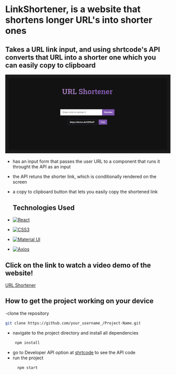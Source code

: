 # LinkShortener, is a website that shortens longer URL's into shorter ones

## Takes a URL link input, and using shrtcode's API converts that URL into a shorter one which you can easily copy to clipboard

<p align="center">
    <img src="./LinkShortener.png" alt="website image" width="1347"  border="10"/>
</p>

- has an input form that passes the user URL to a component that runs it throught the API as an input
- the API retuns the shorter link, which is conditionally rendered on the screen
- a copy to clipboard button that lets you easily copy the shortened link

  ## Technologies Used

-   [![React](https://img.shields.io/badge/-React-61DAFB?style=for-the-badge&logo=react&logoColor=white)](https://reactjs.org/)
-   [![CSS3](https://img.shields.io/badge/-CSS3-1572B6?style=for-the-badge&logo=css3&logoColor=white)](https://developer.mozilla.org/en-US/docs/Web/CSS)
  - [![Material UI](https://img.shields.io/badge/-Material%20UI-0081CB?style=for-the-badge&logo=material-ui&logoColor=white)](https://mui.com/)
  - [![Axios](https://img.shields.io/badge/-Axios-46A2F1?style=for-the-badge&logo=axios&logoColor=white)](https://axios-http.com/)

## Click on the link to watch a video demo of the website!
[URL Shortener](https://youtu.be/zob83GOvoFA)


## How to get the project working on your device
-clone the repository
   ```sh
   git clone https://github.com/your_username_/Project-Name.git
   ```
- navigate to the project directory and install all dependencies
  ```sh
   npm install
   ```
- go to Developer API option at [shrtcode](https://shrtco.de/) to see the API code
- run the project
   ```sh
     npm start
     ```


